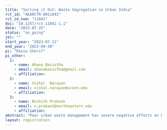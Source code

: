 ```yaml
---
title: "Sorting it Out: Waste Segregation in Urban India"
rct_id: "AEARCTR-0011841"
rct_id_num: "11841"
doi: "10.1257/rct.11841-1.1"
date: "2023-07-25"
status: "on_going"
jel: ""
start_year: "2023-07-11"
end_year: "2023-09-30"
pi: "Raisa Sherif"
pi_other:
  1:
    - name: Ahana Basistha
    - email: ahanabasistha@gmail.com
    - affiliation: 
  2:
    - name: Vishal  Narayan
    - email: vishal.narayan@uconn.edu
    - affiliation: 
  3:
    - name: Nishith Prakash
    - email: n.prakash@northeastern.edu
    - affiliation: 
abstract: "Poor urban waste management has severe negative effects on health and economic outcomes. An effective approach to address this issue is the implementation of waste segregation at source, followed by adequate processing of the separated components. Co-opting households' participation in segregating waste is essential to the success of such systems. We conduct a randomized control trial among households in the Indian state of Bihar, to examine the effects of behavioural interventions on household waste segregation."
layout: registration
---
```


